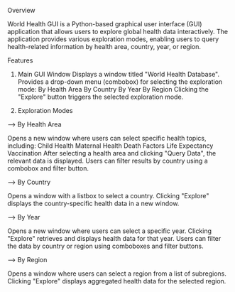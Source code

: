 Overview

World Health GUI is a Python-based graphical user interface (GUI) application that allows users to explore global health data interactively. The application provides various exploration modes, enabling users to query health-related information by health area, country, year, or region.

Features

1. Main GUI Window
Displays a window titled "World Health Database".
Provides a drop-down menu (combobox) for selecting the exploration mode:
By Health Area
By Country
By Year
By Region
Clicking the "Explore" button triggers the selected exploration mode.

2. Exploration Modes
   
--> By Health Area

Opens a new window where users can select specific health topics, including:
Child Health
Maternal Health
Death Factors
Life Expectancy
Vaccination
After selecting a health area and clicking "Query Data", the relevant data is displayed.
Users can filter results by country using a combobox and filter button.

--> By Country

Opens a window with a listbox to select a country.
Clicking "Explore" displays the country-specific health data in a new window.

--> By Year

Opens a new window where users can select a specific year.
Clicking "Explore" retrieves and displays health data for that year.
Users can filter the data by country or region using comboboxes and filter buttons.

--> By Region

Opens a window where users can select a region from a list of subregions.
Clicking "Explore" displays aggregated health data for the selected region.
